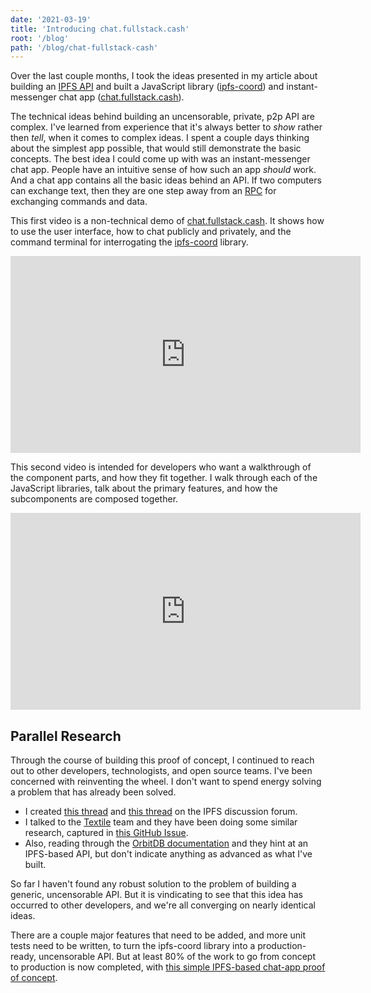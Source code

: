 ```yaml
---
date: '2021-03-19'
title: 'Introducing chat.fullstack.cash'
root: '/blog'
path: '/blog/chat-fullstack-cash'
---
```


Over the last couple months, I took the ideas presented in my article about building an [IPFS API](/blog/ipfs-api) and built a JavaScript library ([ipfs-coord](https://www.npmjs.com/package/ipfs-coord)) and instant-messenger chat app ([chat.fullstack.cash](https://chat.fullstack.cash)).

The technical ideas behind building an uncensorable, private, p2p API are complex. I've learned from experience that it's always better to *show* rather then *tell*, when it comes to complex ideas. I spent a couple days thinking about the simplest app possible, that would still demonstrate the basic concepts. The best idea I could come up with was an instant-messenger chat app. People have an intuitive sense of how such an app *should* work. And a chat app contains all the basic ideas behind an API. If two computers can exchange text, then they are one step away from an [RPC](https://en.wikipedia.org/wiki/Remote_procedure_call) for exchanging commands and data.

This first video is a non-technical demo of [chat.fullstack.cash](https://chat.fullstack.cash). It shows how to use the user interface, how to chat publicly and privately, and the command terminal for interrogating the [ipfs-coord](https://www.npmjs.com/package/ipfs-coord) library.

<center><iframe width="560" height="315" src="https://www.youtube.com/embed/zMklhvq_NFM" frameborder="0" allow="accelerometer; autoplay; clipboard-write; encrypted-media; gyroscope; picture-in-picture" allowfullscreen></iframe></center>

This second video is intended for developers who want a walkthrough of the component parts, and how they fit together. I walk through each of the JavaScript libraries, talk about the primary features, and how the subcomponents are composed together.

<center><iframe width="560" height="315" src="https://www.youtube.com/embed/jUFY7hM1xpk" frameborder="0" allow="accelerometer; autoplay; clipboard-write; encrypted-media; gyroscope; picture-in-picture" allowfullscreen></iframe></center>

## Parallel Research

Through the course of building this proof of concept, I continued to reach out to other developers, technologists, and open source teams. I've been concerned with reinventing the wheel. I don't want to spend energy solving a problem that has already been solved.

- I created [this thread](https://discuss.ipfs.io/t/looking-for-links-rest-api-replacement-using-ipfs/9650) and [this thread](https://discuss.ipfs.io/t/ipfs-replacement-for-rest-api/10054) on the IPFS discussion forum.
- I talked to the [Textile](https://textile.io) team and they have been doing some similar research, captured in [this GitHub Issue](https://github.com/textileio/go-threads/discussions/483).
- Also, reading through the [OrbitDB documentation](https://github.com/orbitdb/orbit-db) and they hint at an IPFS-based API, but don't indicate anything as advanced as what I've built.

So far I haven't found any robust solution to the problem of building a generic, uncensorable API. But it is vindicating to see that this idea has occurred to other developers, and we're all converging on nearly identical ideas.

There are a couple major features that need to be added, and more unit tests need to be written, to turn the ipfs-coord library into a production-ready, uncensorable API. But at least 80% of the work to go from concept to production is now completed, with [this simple IPFS-based chat-app proof of concept](https://ipfs.io/ipfs/QmavDnC49va71VezCy8zVmKjvdiPBQ3ycAXjEUrMYgbwHN/).
